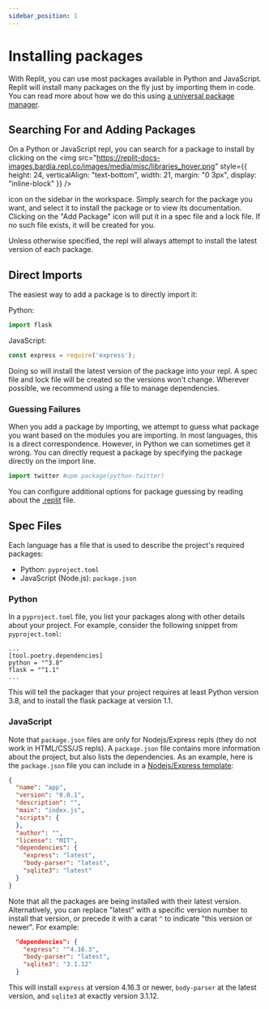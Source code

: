 ```yaml
---
sidebar_position: 1
---
```


# Installing packages

With Replit, you can use most packages available in Python and JavaScript. Replit will install many packages on the fly just by importing them in code. You can read more about how we do this using [a universal package manager](https://blog.replit.com/upm).

## Searching For and Adding Packages

On a Python or JavaScript repl, you can search for a package to install by clicking on the
<img
  src="https://replit-docs-images.bardia.repl.co/images/media/misc/libraries_hover.png"
  style={{
    height: 24,
    verticalAlign: "text-bottom",
    width: 21,
    margin: "0 3px",
    display: "inline-block"
  }}
/>

icon on the sidebar in the workspace. Simply search for the package you want, and select it to install the package or to view its documentation. Clicking on the "Add Package" icon will put it in a spec file and a lock file. If no such file exists, it will be created for you.

Unless otherwise specified, the repl will always attempt to install the latest version of each package.

## Direct Imports

The easiest way to add a package is to directly import it:

Python:

```python
import flask
```

JavaScript:

```javascript
const express = require('express');
```

Doing so will install the latest version of the package into your repl. A spec file and lock file will be created so the versions won't change. Wherever possible, we recommend using a file to manage dependencies.

### Guessing Failures

When you add a package by importing, we attempt to guess what package you want based on the modules you are importing. In most languages, this is a direct correspondence. However, in Python we can sometimes get it wrong. You can directly request a package by specifying the package directly on the import line.

```python
import twitter #upm package(python-twitter)
```

You can configure additional options for package guessing by reading about the [.replit](/repls/dot-replit) file.

## Spec Files

Each language has a file that is used to describe the project's required packages:

* Python: `pyproject.toml`
* JavaScript (Node.js): `package.json`

### Python

In a `pyproject.toml` file, you list your packages along with other details about your project. For example, consider the following snippet from `pyproject.toml`:

```
...
[tool.poetry.dependencies]
python = "^3.8"
flask = "^1.1"
...
```

This will tell the packager that your project requires at least Python version 3.8, and to install the flask package at version 1.1.

### JavaScript

Note that `package.json` files are only for Nodejs/Express repls (they do not work in HTML/CSS/JS repls). A `package.json` file contains more information about the project, but also lists the dependencies. As an example, here is the `package.json` file you can include in a
[Nodejs/Express template](https://replit.com/languages/nodejs):

```json
{
  "name": "app",
  "version": "0.0.1",
  "description": "",
  "main": "index.js",
  "scripts": {
  },
  "author": "",
  "license": "MIT",
  "dependencies": {
    "express": "latest",
    "body-parser": "latest",
    "sqlite3": "latest"
  }
}
```

Note that all the packages are being installed with their latest version. Alternatively, you can replace "latest" with a specific version number to install that version, or precede it with a carat `^` to indicate "this version or newer". For example:

```json
  "dependencies": {
    "express": "^4.16.3",
    "body-parser": "latest",
    "sqlite3": "3.1.12"
  }
```

This will install `express` at version 4.16.3 or newer, `body-parser` at the latest version, and `sqlite3` at exactly version 3.1.12.
